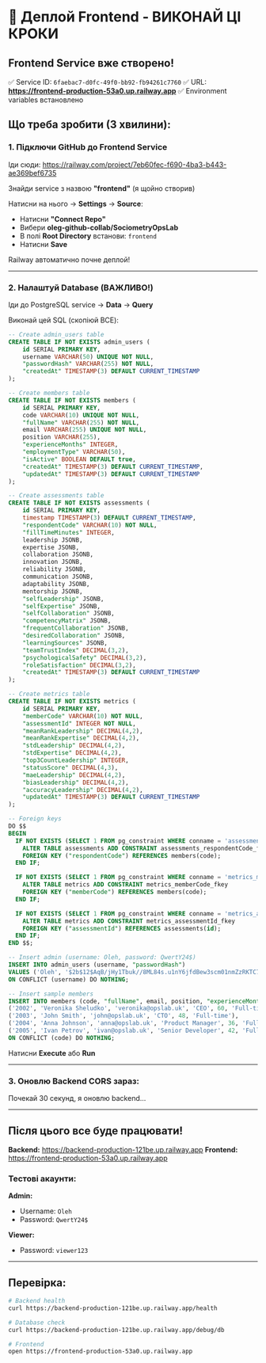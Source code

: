 # 🚀 Деплой Frontend - ВИКОНАЙ ЦІ КРОКИ

## Frontend Service вже створено!

✅ Service ID: `6faebac7-d0fc-49f0-bb92-fb94261c7760`
✅ URL: **https://frontend-production-53a0.up.railway.app**
✅ Environment variables встановлено

## Що треба зробити (3 хвилини):

### 1. Підключи GitHub до Frontend Service

Іди сюди: https://railway.com/project/7eb60fec-f690-4ba3-b443-ae369bef6735

Знайди service з назвою **"frontend"** (я щойно створив)

Натисни на нього → **Settings** → **Source**:

- Натисни **"Connect Repo"**
- Вибери **oleg-github-collab/SociometryOpsLab**
- В полі **Root Directory** встанови: `frontend`
- Натисни **Save**

Railway автоматично почне деплой!

---

### 2. Налаштуй Database (ВАЖЛИВО!)

Іди до PostgreSQL service → **Data** → **Query**

Виконай цей SQL (скопіюй ВСЕ):

```sql
-- Create admin_users table
CREATE TABLE IF NOT EXISTS admin_users (
    id SERIAL PRIMARY KEY,
    username VARCHAR(50) UNIQUE NOT NULL,
    "passwordHash" VARCHAR(255) NOT NULL,
    "createdAt" TIMESTAMP(3) DEFAULT CURRENT_TIMESTAMP
);

-- Create members table
CREATE TABLE IF NOT EXISTS members (
    id SERIAL PRIMARY KEY,
    code VARCHAR(10) UNIQUE NOT NULL,
    "fullName" VARCHAR(255) NOT NULL,
    email VARCHAR(255) UNIQUE NOT NULL,
    position VARCHAR(255),
    "experienceMonths" INTEGER,
    "employmentType" VARCHAR(50),
    "isActive" BOOLEAN DEFAULT true,
    "createdAt" TIMESTAMP(3) DEFAULT CURRENT_TIMESTAMP,
    "updatedAt" TIMESTAMP(3) DEFAULT CURRENT_TIMESTAMP
);

-- Create assessments table
CREATE TABLE IF NOT EXISTS assessments (
    id SERIAL PRIMARY KEY,
    timestamp TIMESTAMP(3) DEFAULT CURRENT_TIMESTAMP,
    "respondentCode" VARCHAR(10) NOT NULL,
    "fillTimeMinutes" INTEGER,
    leadership JSONB,
    expertise JSONB,
    collaboration JSONB,
    innovation JSONB,
    reliability JSONB,
    communication JSONB,
    adaptability JSONB,
    mentorship JSONB,
    "selfLeadership" JSONB,
    "selfExpertise" JSONB,
    "selfCollaboration" JSONB,
    "competencyMatrix" JSONB,
    "frequentCollaboration" JSONB,
    "desiredCollaboration" JSONB,
    "learningSources" JSONB,
    "teamTrustIndex" DECIMAL(3,2),
    "psychologicalSafety" DECIMAL(3,2),
    "roleSatisfaction" DECIMAL(3,2),
    "createdAt" TIMESTAMP(3) DEFAULT CURRENT_TIMESTAMP
);

-- Create metrics table
CREATE TABLE IF NOT EXISTS metrics (
    id SERIAL PRIMARY KEY,
    "memberCode" VARCHAR(10) NOT NULL,
    "assessmentId" INTEGER NOT NULL,
    "meanRankLeadership" DECIMAL(4,2),
    "meanRankExpertise" DECIMAL(4,2),
    "stdLeadership" DECIMAL(4,2),
    "stdExpertise" DECIMAL(4,2),
    "top3CountLeadership" INTEGER,
    "statusScore" DECIMAL(4,3),
    "maeLeadership" DECIMAL(4,2),
    "biasLeadership" DECIMAL(4,2),
    "accuracyLeadership" DECIMAL(4,2),
    "updatedAt" TIMESTAMP(3) DEFAULT CURRENT_TIMESTAMP
);

-- Foreign keys
DO $$
BEGIN
  IF NOT EXISTS (SELECT 1 FROM pg_constraint WHERE conname = 'assessments_respondentCode_fkey') THEN
    ALTER TABLE assessments ADD CONSTRAINT assessments_respondentCode_fkey
    FOREIGN KEY ("respondentCode") REFERENCES members(code);
  END IF;

  IF NOT EXISTS (SELECT 1 FROM pg_constraint WHERE conname = 'metrics_memberCode_fkey') THEN
    ALTER TABLE metrics ADD CONSTRAINT metrics_memberCode_fkey
    FOREIGN KEY ("memberCode") REFERENCES members(code);
  END IF;

  IF NOT EXISTS (SELECT 1 FROM pg_constraint WHERE conname = 'metrics_assessmentId_fkey') THEN
    ALTER TABLE metrics ADD CONSTRAINT metrics_assessmentId_fkey
    FOREIGN KEY ("assessmentId") REFERENCES assessments(id);
  END IF;
END $$;

-- Insert admin (username: Oleh, password: QwertY24$)
INSERT INTO admin_users (username, "passwordHash")
VALUES ('Oleh', '$2b$12$AqB/jHy1Tbuk//8ML84s.u1nY6jfdBew3scm01nmZzRKTC7CoYTua')
ON CONFLICT (username) DO NOTHING;

-- Insert sample members
INSERT INTO members (code, "fullName", email, position, "experienceMonths", "employmentType") VALUES
('2002', 'Veronika Sheludko', 'veronika@opslab.uk', 'CEO', 60, 'Full-time'),
('2003', 'John Smith', 'john@opslab.uk', 'CTO', 48, 'Full-time'),
('2004', 'Anna Johnson', 'anna@opslab.uk', 'Product Manager', 36, 'Full-time'),
('2005', 'Ivan Petrov', 'ivan@opslab.uk', 'Senior Developer', 42, 'Full-time')
ON CONFLICT (code) DO NOTHING;
```

Натисни **Execute** або **Run**

---

### 3. Оновлю Backend CORS зараз:

Почекай 30 секунд, я оновлю backend...

---

## Після цього все буде працювати!

**Backend:** https://backend-production-121be.up.railway.app
**Frontend:** https://frontend-production-53a0.up.railway.app

### Тестові акаунти:

**Admin:**
- Username: `Oleh`
- Password: `QwertY24$`

**Viewer:**
- Password: `viewer123`

---

## Перевірка:

```bash
# Backend health
curl https://backend-production-121be.up.railway.app/health

# Database check
curl https://backend-production-121be.up.railway.app/debug/db

# Frontend
open https://frontend-production-53a0.up.railway.app
```
